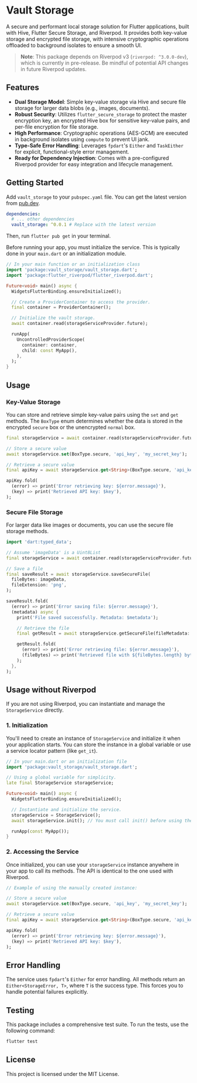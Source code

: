 # Vault Storage

A secure and performant local storage solution for Flutter applications, built with Hive, Flutter Secure Storage, and Riverpod. It provides both key-value storage and encrypted file storage, with intensive cryptographic operations offloaded to background isolates to ensure a smooth UI.

> **Note**: This package depends on Riverpod v3 (`riverpod: ^3.0.0-dev`), which is currently in pre-release. Be mindful of potential API changes in future Riverpod updates.

## Features

-   **Dual Storage Model**: Simple key-value storage via Hive and secure file storage for larger data blobs (e.g., images, documents).
-   **Robust Security**: Utilizes `flutter_secure_storage` to protect the master encryption key, an encrypted Hive box for sensitive key-value pairs, and per-file encryption for file storage.
-   **High Performance**: Cryptographic operations (AES-GCM) are executed in background isolates using `compute` to prevent UI jank.
-   **Type-Safe Error Handling**: Leverages `fpdart`'s `Either` and `TaskEither` for explicit, functional-style error management.
-   **Ready for Dependency Injection**: Comes with a pre-configured Riverpod provider for easy integration and lifecycle management.

## Getting Started

Add `vault_storage` to your `pubspec.yaml` file. You can get the latest version from [pub.dev](https://pub.dev/packages/vault_storage).

```yaml
dependencies:
  # ... other dependencies
  vault_storage: ^0.0.1 # Replace with the latest version
```

Then, run `flutter pub get` in your terminal.

Before running your app, you must initialize the service. This is typically done in your `main.dart` or an initialization module.

```dart
// In your main function or an initialization class
import 'package:vault_storage/vault_storage.dart';
import 'package:flutter_riverpod/flutter_riverpod.dart';

Future<void> main() async {
  WidgetsFlutterBinding.ensureInitialized();

  // Create a ProviderContainer to access the provider.
  final container = ProviderContainer();

  // Initialize the vault storage.
  await container.read(storageServiceProvider.future);

  runApp(
    UncontrolledProviderScope(
      container: container,
      child: const MyApp(),
    ),
  );
}
```

## Usage

### Key-Value Storage

You can store and retrieve simple key-value pairs using the `set` and `get` methods. The `BoxType` enum determines whether the data is stored in the encrypted `secure` box or the unencrypted `normal` box.

```dart
final storageService = await container.read(storageServiceProvider.future);

// Store a secure value
await storageService.set(BoxType.secure, 'api_key', 'my_secret_key');

// Retrieve a secure value
final apiKey = await storageService.get<String>(BoxType.secure, 'api_key');

apiKey.fold(
  (error) => print('Error retrieving key: ${error.message}'),
  (key) => print('Retrieved API key: $key'),
);
```

### Secure File Storage

For larger data like images or documents, you can use the secure file storage methods.

```dart
import 'dart:typed_data';

// Assume 'imageData' is a Uint8List
final storageService = await container.read(storageServiceProvider.future);

// Save a file
final saveResult = await storageService.saveSecureFile(
  fileBytes: imageData,
  fileExtension: 'png',
);

saveResult.fold(
  (error) => print('Error saving file: ${error.message}'),
  (metadata) async {
    print('File saved successfully. Metadata: $metadata');

    // Retrieve the file
    final getResult = await storageService.getSecureFile(fileMetadata: metadata);

    getResult.fold(
      (error) => print('Error retrieving file: ${error.message}'),
      (fileBytes) => print('Retrieved file with ${fileBytes.length} bytes.'),
    );
  },
);
```

## Usage without Riverpod

If you are not using Riverpod, you can instantiate and manage the `StorageService` directly.

### 1. Initialization

You'll need to create an instance of `StorageService` and initialize it when your application starts. You can store the instance in a global variable or use a service locator pattern (like `get_it`).

```dart
// In your main.dart or an initialization file
import 'package:vault_storage/vault_storage.dart';

// Using a global variable for simplicity.
late final StorageService storageService;

Future<void> main() async {
  WidgetsFlutterBinding.ensureInitialized();

  // Instantiate and initialize the service.
  storageService = StorageService();
  await storageService.init(); // You must call init() before using the service.

  runApp(const MyApp());
}
```

### 2. Accessing the Service

Once initialized, you can use your `storageService` instance anywhere in your app to call its methods. The API is identical to the one used with Riverpod.

```dart
// Example of using the manually created instance:

// Store a secure value
await storageService.set(BoxType.secure, 'api_key', 'my_secret_key');

// Retrieve a secure value
final apiKey = await storageService.get<String>(BoxType.secure, 'api_key');

apiKey.fold(
  (error) => print('Error retrieving key: ${error.message}'),
  (key) => print('Retrieved API key: $key'),
);
```

## Error Handling

The service uses `fpdart`'s `Either` for error handling. All methods return an `Either<StorageError, T>`, where `T` is the success type. This forces you to handle potential failures explicitly.

## Testing

This package includes a comprehensive test suite. To run the tests, use the following command:

```bash
flutter test
```

## License

This project is licensed under the MIT License.